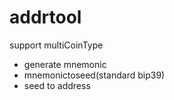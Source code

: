 # addrtool
support multiCoinType
* generate mnemonic
* mnemonictoseed(standard bip39)
* seed to address
